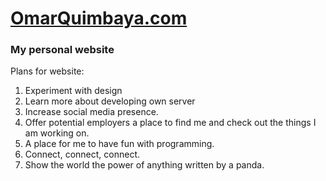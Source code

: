 # [OmarQuimbaya.com](http://www.omarquimbaya.com)

### My personal website

Plans for website:

1. Experiment with design
1. Learn more about developing own server
1. Increase social media presence.
1. Offer potential employers a place to find me and check out the things I am working on.
1. A place for me to have fun with programming.
1. Connect, connect, connect.
1. Show the world the power of anything written by a panda.